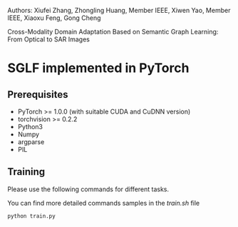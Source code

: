 Authors: Xiufei Zhang, Zhongling Huang, Member IEEE, Xiwen Yao, Member IEEE, Xiaoxu Feng, Gong Cheng

Cross-Modality Domain Adaptation Based on Semantic Graph Learning: From Optical to SAR Images



# SGLF implemented in PyTorch

## Prerequisites
- PyTorch >= 1.0.0 (with suitable CUDA and CuDNN version)
- torchvision >= 0.2.2
- Python3
- Numpy
- argparse
- PIL

## Training
Please use the following commands for different tasks. 

You can find more detailed commands samples in the *train.sh* file
```
python train.py

